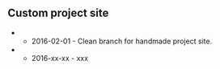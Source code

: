 ## Custom project site

* - 2016-02-01 - Clean branch for handmade project site. 
* - 2016-xx-xx - xxx